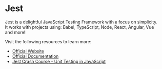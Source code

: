 # Jest

Jest is a delightful JavaScript Testing Framework with a focus on simplicity.
It works with projects using: Babel, TypeScript, Node, React, Angular, Vue and more!

Visit the following resources to learn more:

- [Official Website](https://jestjs.io/)
- [Official Documentation](https://jestjs.io/docs/getting-started)
- [Jest Crash Course - Unit Testing in JavaScript](https://www.youtube.com/watch?v=7r4xVDI2vho)
